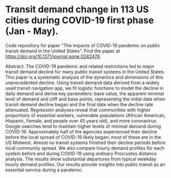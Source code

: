 # Transit demand change in 113 US cities during COVID-19 first phase (Jan - May). 
 
Code repository for paper "The impacts of COVID-19 pandemic on public transit demand in the United States". Find the paper at https://doi.org/10.1371/journal.pone.0242476.

Abstract: The COVID-19 pandemic and related restrictions led to major transit demand decline for many public transit systems in the United States. This paper is a systematic analysis of the dynamics and dimensions of this unprecedented decline. Using transit demand data derived from a widely used transit navigation app, we fit logistic functions to model the decline in daily demand and derive key parameters: base value, the apparent minimal level of demand and cliff and base points, representing the initial date when transit demand decline began and the final date when the decline rate attenuated. Regression analyses reveal that communities with higher proportions of essential workers, vulnerable populations (African American, Hispanic, Female, and people over 45 years old), and more coronavirus Google searches tend to maintain higher levels of minimal demand during COVID-19. Approximately half of the agencies experienced their decline before the local spread of COVID-19 likely began; most of these are in the US Midwest. Almost no transit systems finished their decline periods before local community spread. We also compare hourly demand profiles for each system before and during COVID-19 using ordinary Procrustes distance analysis. The results show substantial departures from typical weekday hourly demand profiles. Our results provide insights into public transit as an essential service during a pandemic.
